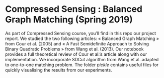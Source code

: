 # Compressed Sensing : Balanced Graph Matching (Spring 2019)

As part of Compressed Sensing course, you’ll find in this repo our project report. We studied the two following articles: « Balanced Graph Matching » from Cour et al. (2005) and « A Fast Semidefinite Approach to Solving Binary Quadratic Problems » from Wang et al. (2013). Our notebook provides a full theoretical review of Cour et al.’s article along with our implementation. We incorporate SDCut algorithm from Wang et al. adapted to one-to-one matching problem. The folder *pickle* contains useful files for quickly visualising the results from our experiments.
